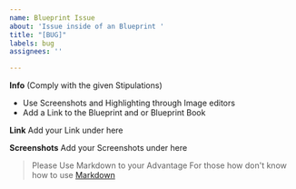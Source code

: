 ```yaml
---
name: Blueprint Issue
about: 'Issue inside of an Blueprint '
title: "[BUG]"
labels: bug
assignees: ''

---
```


**Info** (Comply with the given Stipulations)
- Use Screenshots and Highlighting through Image editors
- Add a Link to the Blueprint and or Blueprint Book

**Link** Add your Link under here

**Screenshots** Add your Screenshots under here

> Please Use Markdown to your Advantage
> For those how don't know how to use [Markdown][1]

[1]:https://github.com/adam-p/markdown-here/wiki/Markdown-Cheatsheet
